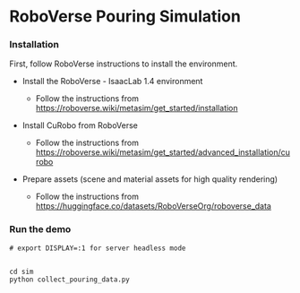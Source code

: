 # RoboVerse Pouring Simulation

### Installation

First, follow RoboVerse instructions to install the environment.

- Install the RoboVerse - IsaacLab 1.4 environment
  - Follow the instructions from https://roboverse.wiki/metasim/get_started/installation

- Install CuRobo from RoboVerse
  - Follow the instructions from https://roboverse.wiki/metasim/get_started/advanced_installation/curobo


- Prepare assets (scene and material assets for high quality rendering)
  - Follow the instructions from https://huggingface.co/datasets/RoboVerseOrg/roboverse_data



### Run the demo
```
# export DISPLAY=:1 for server headless mode


cd sim
python collect_pouring_data.py
```

